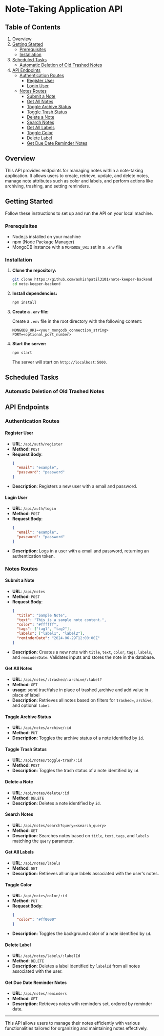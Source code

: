 # Note-Taking Application API

## Table of Contents

1. [Overview](#overview)
2. [Getting Started](#getting-started)
   - [Prerequisites](#prerequisites)
   - [Installation](#installation)
3. [Scheduled Tasks](#scheduled-tasks)
   - [Automatic Deletion of Old Trashed Notes](#automatic-deletion-of-old-trashed-notes)
4. [API Endpoints](#api-endpoints)
   - [Authentication Routes](#authentication-routes)
     - [Register User](#register-user)
     - [Login User](#login-user)
   - [Notes Routes](#notes-routes)
     - [Submit a Note](#submit-a-note)
     - [Get All Notes](#get-all-notes)
     - [Toggle Archive Status](#toggle-archive-status)
     - [Toggle Trash Status](#toggle-trash-status)
     - [Delete a Note](#delete-a-note)
     - [Search Notes](#search-notes)
     - [Get All Labels](#get-all-labels)
     - [Toggle Color](#toggle-color)
     - [Delete Label](#delete-label)
     - [Get Due Date Reminder Notes](#get-due-date-reminder-notes)

     
## Overview

This API provides endpoints for managing notes within a note-taking application. It allows users to create, retrieve, update, and delete notes, manage note attributes such as color and labels, and perform actions like archiving, trashing, and setting reminders.

## Getting Started

Follow these instructions to set up and run the API on your local machine.

### Prerequisites

- Node.js installed on your machine
- npm (Node Package Manager)
- MongoDB instance with a `MONGODB_URI` set in a `.env` file

### Installation

1. **Clone the repository:**

    ```bash
    git clone https://github.com/ashishpatil3101/note-keeper-backend
    cd note-keeper-backend
    ```

2. **Install dependencies:**

    ```bash
    npm install
    ```

3. **Create a `.env` file:**

    Create a `.env` file in the root directory with the following content:
    ```
    MONGODB_URI=<your_mongodb_connection_string>
    PORT=<optional_port_number>
    ```

4. **Start the server:**

    ```bash
    npm start
    ```

   The server will start on `http://localhost:5000`. 


## Scheduled Tasks

### Automatic Deletion of Old Trashed Notes

## API Endpoints

### Authentication Routes

#### Register User

- **URL**: `/api/auth/register`
- **Method**: `POST`
- **Request Body**:
    ```json
    {
      "email": "example",
      "password": "password"
    }
    ```
- **Description**: Registers a new user with a email and password.

#### Login User

- **URL**: `/api/auth/login`
- **Method**: `POST`
- **Request Body**:
    ```json
    {
      "email": "example",
      "password": "password"
    }
    ```
- **Description**: Logs in a user with a email and password, returning an authentication token.


### Notes Routes

#### Submit a Note

- **URL**: `/api/notes`
- **Method**: `POST`
- **Request Body**:
    ```json
    {
      "title": "Sample Note",
      "text": "This is a sample note content.",
      "color": "#ffffff",
      "tags": ["tag1", "tag2"],
      "labels": ["label1", "label2"],
      "reminderDate": "2024-06-29T12:00:00Z"
    }
    ```
- **Description**: Creates a new note with `title`, `text`, `color`, `tags`, `labels`, and `reminderDate`. Validates inputs and stores the note in the database.

#### Get All Notes

- **URL**: `/api/notes/:trashed/:archive/:label?`
- **Method**: `GET`
- **usage**: send true/false in place of trashed ,archive and add value in place of label
- **Description**: Retrieves all notes based on filters for `trashed=`, `archive`, and optional `label`.

#### Toggle Archive Status

- **URL**: `/api/notes/archive/:id`
- **Method**: `PUT`
- **Description**: Toggles the archive status of a note identified by `id`.

#### Toggle Trash Status

- **URL**: `/api/notes/toggle-trash/:id`
- **Method**: `POST`
- **Description**: Toggles the trash status of a note identified by `id`.

#### Delete a Note

- **URL**: `/api/notes/delete/:id`
- **Method**: `DELETE`
- **Description**: Deletes a note identified by `id`.

#### Search Notes

- **URL**: `/api/notes/search?query=<search_query>`
- **Method**: `GET`
- **Description**: Searches notes based on `title`, `text`, `tags`, and `labels` matching the `query` parameter.

#### Get All Labels

- **URL**: `/api/notes/labels`
- **Method**: `GET`
- **Description**: Retrieves all unique labels associated with the user's notes.

#### Toggle Color

- **URL**: `/api/notes/color/:id`
- **Method**: `PUT`
- **Request Body**:
    ```json
    {
      "color": "#ff0000"
    }
    ```
- **Description**: Toggles the background color of a note identified by `id`.

#### Delete Label

- **URL**: `/api/notes/labels/:labelId`
- **Method**: `DELETE`
- **Description**: Deletes a label identified by `labelId` from all notes associated with the user.

#### Get Due Date Reminder Notes

- **URL**: `/api/notes/reminders`
- **Method**: `GET`
- **Description**: Retrieves notes with reminders set, ordered by reminder date.


---

This API allows users to manage their notes efficiently with various functionalities tailored for organizing and maintaining notes effectively.
